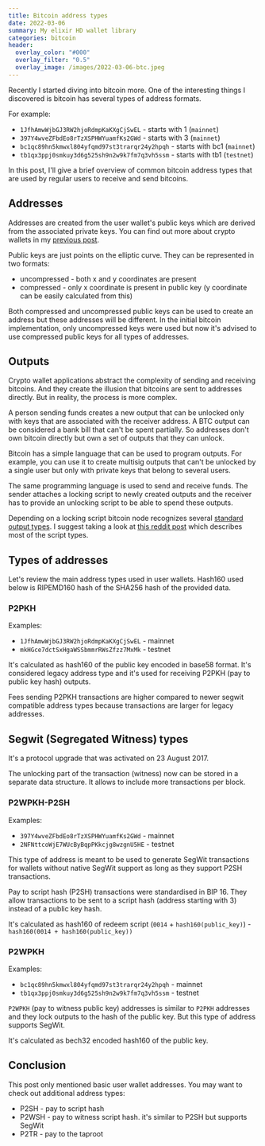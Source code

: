 ```yaml
---
title: Bitcoin address types
date: 2022-03-06
summary: My elixir HD wallet library
categories: bitcoin
header:
  overlay_color: "#000"
  overlay_filter: "0.5"
  overlay_image: /images/2022-03-06-btc.jpeg
---
```


Recently I started diving into bitcoin more. One of the interesting things I discovered is bitcoin has several types of address formats.

For example:

- `1JfhAmwWjbGJ3RW2hjoRdmpKaKXgCjSwEL` - starts with 1 (`mainnet`)
- `397Y4wveZFbdEo8rTzXSPHWYuamfKs2GWd` - starts with 3 (`mainnet`)
- `bc1qc89hn5kmwxl804yfqmd97st3trarqr24y2hpqh` - starts with bc1 (`mainnet`)
- `tb1qx3ppj0smkuy3d6g525sh9n2w9k7fm7q3vh5ssm` - starts with tb1 (`testnet`)

In this post, I'll give a brief overview of common bitcoin address types that are used by regular users to receive and send bitcoins.

## Addresses

Addresses are created from the user wallet's public keys which are derived from the associated private keys. You can find out more about crypto wallets in my [previous post](elixir/cryptopunk/).

Public keys are just points on the elliptic curve. They can be represented in two formats:

- uncompressed - both x and y coordinates are present
- compressed - only x coordinate is present in public key (y coordinate can be easily calculated from this)

Both compressed and uncompressed public keys can be used to create an address but these addresses will be different. In the initial bitcoin implementation, only uncompressed keys were used but now it's advised to use compressed public keys for all types of addresses.

## Outputs

Crypto wallet applications abstract the complexity of sending and receiving bitcoins. And they create the illusion that bitcoins are sent to addresses directly. But in reality, the process is more complex.

A person sending funds creates a new output that can be unlocked only with keys that are associated with the receiver address. A BTC output can be considered a bank bill that can't be spent partially. So addresses don't own bitcoin directly but own a set of outputs that they can unlock.

Bitcoin has a simple language that can be used to program outputs. For example, you can use it to create multisig outputs that can't be unlocked by a single user but only with private keys that belong to several users.

The same programming language is used to send and receive funds. The sender attaches a locking script to newly created outputs and the receiver has to provide an unlocking script to be able to spend these outputs.

Depending on a locking script bitcoin node recognizes several [standard output types](https://github.com/bitcoin/bitcoin/blob/bada9636d7f2efbc620fd89107baa2bf3e64a6b8/src/script/standard.cpp#L49). I suggest taking a look at [this reddit post](https://www.reddit.com/r/Bitcoin/comments/jmiko9/a_breakdown_of_bitcoin_standard_script_types/) which describes most of the script types.

## Types of addresses

Let's review the main address types used in user wallets. Hash160 used below is RIPEMD160 hash of the SHA256 hash of the provided data.

### P2PKH

Examples:

- `1JfhAmwWjbGJ3RW2hjoRdmpKaKXgCjSwEL` - mainnet
- `mkHGce7dctSxHgaWSSbmmrRWsZfzz7MxMk` - testnet

It's calculated as hash160 of the public key encoded in base58 format. It's considered legacy address type and it's used for receiving P2PKH (pay to public key hash) outputs.

Fees sending P2PKH transactions are higher compared to newer segwit compatible address types because transactions are larger for legacy addresses.

## Segwit (Segregated Witness) types

It's a protocol upgrade that was activated on 23 August 2017.

The unlocking part of the transaction (witness) now can be stored in a separate data structure. It allows to include more transactions per block.

### P2WPKH-P2SH

Examples:

- `397Y4wveZFbdEo8rTzXSPHWYuamfKs2GWd` - mainnet
- `2NFNttcoWjE7WUcByBqpPKkcjg8wzgnU5HE` - testnet

This type of address is meant to be used to generate SegWit transactions for wallets without native SegWit support as long as they support P2SH transactions.

Pay to script hash (P2SH) transactions were standardised in BIP 16. They allow transactions to be sent to a script hash (address starting with 3) instead of a public key hash.

It's calculated as hash160 of redeem script (`0014` + `hash160(public_key)`) - `hash160(0014 + hash160(public_key))`


### P2WPKH

Examples:

- `bc1qc89hn5kmwxl804yfqmd97st3trarqr24y2hpqh` - mainnet
- `tb1qx3ppj0smkuy3d6g525sh9n2w9k7fm7q3vh5ssm` - testnet

`P2WPKH` (pay to witness public key) addresses is similar to `P2PKH` addresses and they lock outputs to the hash of the public key. But this type of address supports SegWit.


It's calculated as bech32 encoded hash160 of the public key.


## Conclusion

This post only mentioned basic user wallet addresses. You may want to check out additional address types:

- P2SH - pay to script hash
- P2WSH - pay to witness script hash. it's similar to P2SH but supports SegWit
- P2TR - pay to the taproot
